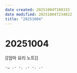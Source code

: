```yaml
---
date created: 20251004T180333
date modified: 20251004T234022
title: "20251004"
---
```


# 20251004

[[엄마 요리 노트]]

```text
-… .- -. .- -. .-
```